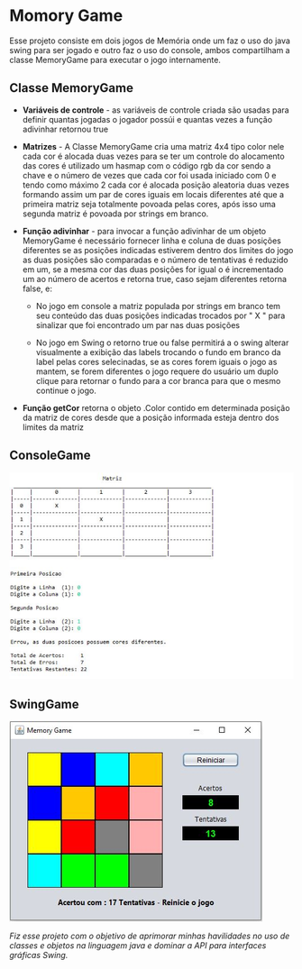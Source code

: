 # Momory Game

Esse projeto consiste em dois jogos de Memória onde um faz o uso do java swing para ser jogado e outro
faz o uso do console, ambos compartilham a classe MemoryGame para executar o jogo internamente.

## Classe MemoryGame
* __Variáveis de controle__ - as variáveis de controle criada são usadas para definir quantas jogadas o
jogador possúi e quantas vezes a função adivinhar retornou true

* __Matrizes__ - A Classe MemoryGame cria uma matriz 4x4 tipo color nele cada cor é alocada duas vezes
para se ter um controle do alocamento das cores é utilizado um hasmap com o código rgb da cor sendo
a chave e o número de vezes que cada cor foi usada iniciado com 0 e tendo como máximo 2 cada 
cor é alocada posição aleatoria duas vezes formando assim um par de cores iguais em locais diferentes
até que a primeira matriz seja totalmente povoada pelas cores, após isso uma segunda matriz é povoada
por strings em branco.

* __Função adivinhar__ - para invocar a função adivinhar de um objeto MemoryGame é necessário fornecer
linha e coluna de duas posições diferentes se as posições indicadas estiverem dentro dos limites do jogo
as duas posições são comparadas e o número de tentativas é reduzido em um, se a mesma cor das duas posições
for igual o é incrementado um ao número de acertos e retorna true, caso sejam diferentes retorna false, e:

  * No jogo em console a matriz populada por strings em branco tem seu conteúdo das duas posições indicadas
  trocados por "  X  " para sinalizar que foi encontrado um par nas duas posições
  
  * No jogo em Swing o retorno true ou false permitirá a o swing alterar visualmente a exibição das labels
  trocando o fundo em branco da label pelas cores selecinadas, se as cores forem iguais o jogo as mantem,
  se forem diferentes o jogo requere do usuário um duplo clique para retornar o fundo para a cor branca para
  que o mesmo continue o jogo.
  
* __Função getCor__ retorna o objeto .Color contido em determinada posição da matriz de cores desde que a 
posição informada esteja dentro dos limites da matriz

## ConsoleGame

![](Screenshots/ConsoleGame.JPG)

## SwingGame

![](Screenshots/SwingGame.JPG)

_Fiz esse projeto com o objetivo de aprimorar minhas havilidades no uso de classes e objetos na linguagem 
java e dominar a API para interfaces gráficas Swing._
